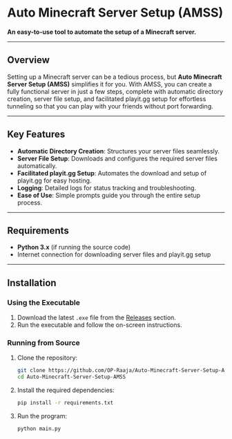 # Auto Minecraft Server Setup (AMSS)
**An easy-to-use tool to automate the setup of a Minecraft server.**

---

## **Overview**
Setting up a Minecraft server can be a tedious process, but **Auto Minecraft Server Setup (AMSS)** simplifies it for you. With AMSS, you can create a fully functional server in just a few steps, complete with automatic directory creation, server file setup, and facilitated playit.gg setup for effortless tunneling so that you can play with your friends without port forwarding.

---

## **Key Features**
- **Automatic Directory Creation**: Structures your server files seamlessly.
- **Server File Setup**: Downloads and configures the required server files automatically.
- **Facilitated playit.gg Setup**: Automates the download and setup of playit.gg for easy hosting.
- **Logging**: Detailed logs for status tracking and troubleshooting.
- **Ease of Use**: Simple prompts guide you through the entire setup process.

---

## **Requirements**
- **Python 3.x** (if running the source code)
- Internet connection for downloading server files and playit.gg setup

---

## **Installation**
### **Using the Executable**
1. Download the latest `.exe` file from the [Releases](https://github.com/OP-Raaja/Auto-Minecraft-Server-Setup-AMSS/releases) section.
2. Run the executable and follow the on-screen instructions.

### **Running from Source**
1. Clone the repository:
   ```bash
   git clone https://github.com/OP-Raaja/Auto-Minecraft-Server-Setup-AMSS.git
   cd Auto-Minecraft-Server-Setup-AMSS
2. Install the required dependencies:
    ```bash
    pip install -r requirements.txt
3. Run the program:
    ```bash
    python main.py
